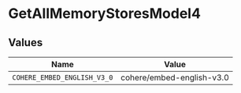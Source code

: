 # GetAllMemoryStoresModel4


## Values

| Name                        | Value                       |
| --------------------------- | --------------------------- |
| `COHERE_EMBED_ENGLISH_V3_0` | cohere/embed-english-v3.0   |